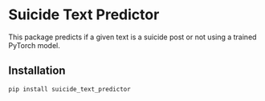 # Suicide Text Predictor

This package predicts if a given text is a suicide post or not using a trained PyTorch model.

## Installation

```bash
pip install suicide_text_predictor
